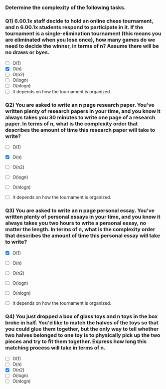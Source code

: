 ### Determine the complexity of the following tasks.

### Q1) 6.00.1x staff decide to hold an online chess tournament, and n 6.00.1x students respond to participate in it. If the tournament is a single-elimination tournament (this means you are eliminated when you lose once), how many games do we need to decide the winner, in terms of n? Assume there will be no draws or byes.
- [ ] O(1)
- [x] O(n)
- [ ] O(n2)
- [ ] O(logn)
- [ ] O(nlogn)
- [ ] It depends on how the tournament is organized.

### Q2) You are asked to write an n page research paper. You've written plenty of research papers in your time, and you know it always takes you 30 minutes to write one page of a research paper. In terms of n, what is the complexity order that describes the amount of time this research paper will take to write?
- [ ] O(1)
- [x] O(n)
- [ ] O(n2)
- [ ] O(logn)
- [ ] O(nlogn)
- [ ] It depends on how the tournament is organized.


### Q3) You are asked to write an n page personal essay. You've written plenty of personal essays in your time, and you know it always takes you two hours to write a personal essay, no matter the length. In terms of n, what is the complexity order that describes the amount of time this personal essay will take to write?
- [x] O(1)
- [ ] O(n)
- [ ] O(n2)
- [ ] O(logn)
- [ ] O(nlogn)
- [ ] It depends on how the tournament is organized.


### Q4) You just dropped a box of glass toys and n toys in the box broke in half. You'd like to match the halves of the toys so that you could glue them together, but the only way to tell whether two halves belonged to one toy is to physically pick up the two pieces and try to fit them together. Express how long this matching process will take in terms of n.
- [ ] O(1)
- [ ] O(n)
- [x] O(n2)
- [ ] O(logn)
- [ ] O(nlogn)